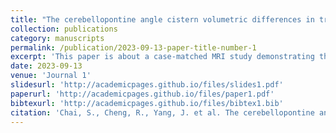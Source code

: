 ```yaml
---
title: "The cerebellopontine angle cistern volumetric differences in trigeminal neuralgia patients with and without vertebrobasilar compression: a case-matched study"
collection: publications
category: manuscripts
permalink: /publication/2023-09-13-paper-title-number-1
excerpt: 'This paper is about a case-matched MRI study demonstrating that trigeminal neuralgia patients with vertebrobasilar compression exhibit an enlarged cerebellopontine angle cistern on the affected side, frequently associated with vertebrobasilar dolichoectasia and junction laterality. These anatomical alterations may contribute to nerve compression through a distinct pathophysiological mechanism.'
date: 2023-09-13
venue: 'Journal 1'
slidesurl: 'http://academicpages.github.io/files/slides1.pdf'
paperurl: 'http://academicpages.github.io/files/paper1.pdf'
bibtexurl: 'http://academicpages.github.io/files/bibtex1.bib'
citation: 'Chai, S., Cheng, R., Yang, J. et al. The cerebellopontine angle cistern volumetric differences in trigeminal neuralgia patients with and without vertebrobasilar compression: a case-matched study. Neurosurg Rev 46, 243 (2023). https://doi.org/10.1007/s10143-023-02141-x'
---
```

